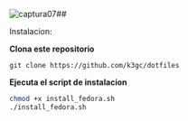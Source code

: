 ![captura07](https://github.com/user-attachments/assets/af00e7fb-e95c-48a3-aabf-c4944061c1fe)##

Instalacion:

<b>Clona este repositorio</b>

```git
git clone https://github.com/k3gc/dotfiles
```

<b>Ejecuta el script de instalacion</b>

```sh
chmod +x install_fedora.sh
./install_fedora.sh
```
